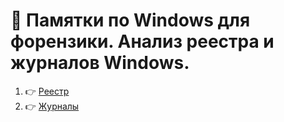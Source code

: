 # 📄 Памятки по Windows для форензики. Анализ реестра и журналов Windows.

1. 👉 [Реестр](https://github.com/chernoff-security/windows_forensics/blob/main/registry.md)
2. 👉 [Журналы](https://github.com/chernoff-security/windows_forensics/blob/main/registry.md)
